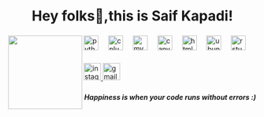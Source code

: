 <h1 align="center">Hey folks👋,this is Saif Kapadi!</h1>

###

<img align="left" height="150" src="https://i.imgflip.com/65efzo.gif"  />

###

<div align="left">
  <img src="https://cdn.jsdelivr.net/gh/devicons/devicon/icons/python/python-original.svg" height="30" alt="python logo"  />
  <img width="12" />
  <img src="https://cdn.jsdelivr.net/gh/devicons/devicon/icons/cplusplus/cplusplus-original.svg" height="30" alt="cplusplus logo"  />
  <img width="12" />
  <img src="https://cdn.jsdelivr.net/gh/devicons/devicon/icons/mysql/mysql-original.svg" height="30" alt="mysql logo"  />
  <img width="12" />
  <img src="https://cdn.jsdelivr.net/gh/devicons/devicon/icons/canva/canva-original.svg" height="30" alt="canva logo"  />
  <img width="12" />
  <img src="https://cdn.jsdelivr.net/gh/devicons/devicon/icons/html5/html5-original.svg" height="30" alt="html5 logo"  />
  <img width="12" />
  <img src="https://cdn.simpleicons.org/ubuntu/E95420" height="30" alt="ubuntu logo"  />
  <img width="12" />
  <img src="https://cdn.jsdelivr.net/gh/devicons/devicon/icons/rstudio/rstudio-original.svg" height="30" alt="rstudio logo"  />
</div>

###

<div align="left">
  <a href="https://instagram.com/wtfsaifff" target="_blank">
    <img src="https://img.shields.io/static/v1?message=Instagram&logo=instagram&label=&color=grey&logoColor=white&labelColor=E4405F&style=for-the-badge" height="35" alt="instagram logo"  />
  </a>
  <a href="saifkapadi664@gmail.com" target="_blank">
    <img src="https://img.shields.io/static/v1?message=Gmail&logo=gmail&label=&color=grey&logoColor=white&labelColor=blue&style=for-the-badge" height="35" alt="gmail logo"  />
  </a>
</div>

###

<h5 align="center">Happiness is when your code runs without errors :)</h5>

###
